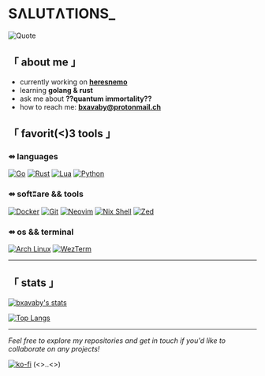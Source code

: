 # SɅLUTɅTIONS_


![Quote](https://quotes-github-readme.vercel.app/api?type=horizontal&theme=tokyonight)


## 「 about me 」

- currently working on [**heresnemo**](https://github.com/bxavaby/heresnemo)
- learning **golang & rust**
- ask me about **??quantum immortality??**
- how to reach me: **bxavaby@protonmail.ch**


## 「 favorit(<)3 tools 」

### ⇴ languages

[![Go](https://img.shields.io/badge/Go-00ADD8?style=for-the-badge&logo=go&logoColor=white)](https://go.dev/)
[![Rust](https://img.shields.io/badge/Rust-000000?style=for-the-badge&logo=rust&logoColor=white)](https://www.rust-lang.org/)
[![Lua](https://img.shields.io/badge/Lua-2C2D72?style=for-the-badge&logo=lua&logoColor=white)](https://www.lua.org/)
[![Python](https://img.shields.io/badge/Python-3776AB?style=for-the-badge&logo=python&logoColor=white)](https://www.python.org/)

### ⇴ softʬare && tools

[![Docker](https://img.shields.io/badge/Docker-2496ED?style=for-the-badge&logo=docker&logoColor=white)](https://www.docker.com/)
[![Git](https://img.shields.io/badge/Git-F05032?style=for-the-badge&logo=git&logoColor=white)]([https://go.dev/](https://git-scm.com/))
[![Neovim](https://img.shields.io/badge/Neovim-57A143?style=for-the-badge&logo=neovim&logoColor=white)]([https://go.dev/](https://neovim.io/))
[![Nix Shell](https://img.shields.io/badge/Nix%20Shell-5277C3?style=for-the-badge&logo=nixos&logoColor=white)](https://nixos.org/)
[![Zed](https://img.shields.io/badge/Zed%20Editor-1a1a1a?style=for-the-badge&logoColor=white)](https://zed.dev/)

### ⇴ os && terminal

[![Arch Linux](https://img.shields.io/badge/Arch_Linux-1793D1?style=for-the-badge&logo=arch-linux&logoColor=white)]([https://go.dev/](https://archlinux.org/))
[![WezTerm](https://img.shields.io/badge/WezTerm-2b2042?style=for-the-badge&logo=gnometerminal&logoColor=white)]([https://go.dev/](https://wezfurlong.org/wezterm/))

---

## 「 stats 」

[![bxavaby's stats](https://github-readme-stats.vercel.app/api?username=bxavaby&show_icons=true&theme=tokyonight)](https://github.com/bxavaby/)

[![Top Langs](https://github-readme-stats.vercel.app/api/top-langs/?username=bxavaby&layout=compact&theme=tokyonight)](https://github.com/bxavaby)


---

*Feel free to explore my repositories and get in touch if you'd like to collaborate on any projects!*

[![ko-fi](https://ko-fi.com/img/githubbutton_sm.svg)](https://ko-fi.com/P5P116XU3H)  (<>..<>)
